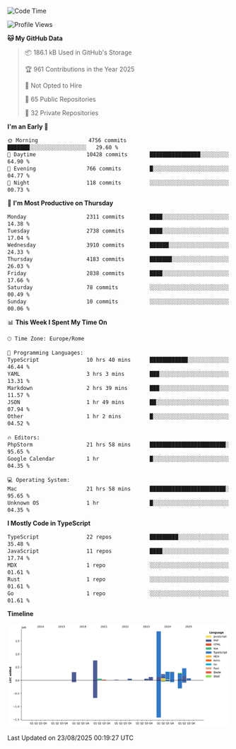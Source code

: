 <!--START_SECTION:waka-->
![Code Time](http://img.shields.io/badge/Code%20Time-6%2C182%20hrs%2011%20mins-blue)

![Profile Views](http://img.shields.io/badge/Profile%20Views-0-blue)

**🐱 My GitHub Data** 

> 📦 186.1 kB Used in GitHub's Storage 
 > 
> 🏆 961 Contributions in the Year 2025
 > 
> 🚫 Not Opted to Hire
 > 
> 📜 65 Public Repositories 
 > 
> 🔑 32 Private Repositories 
 > 
**I'm an Early 🐤** 

```text
🌞 Morning                4756 commits        ███████░░░░░░░░░░░░░░░░░░   29.60 % 
🌆 Daytime                10428 commits       ████████████████░░░░░░░░░   64.90 % 
🌃 Evening                766 commits         █░░░░░░░░░░░░░░░░░░░░░░░░   04.77 % 
🌙 Night                  118 commits         ░░░░░░░░░░░░░░░░░░░░░░░░░   00.73 % 
```
📅 **I'm Most Productive on Thursday** 

```text
Monday                   2311 commits        ████░░░░░░░░░░░░░░░░░░░░░   14.38 % 
Tuesday                  2738 commits        ████░░░░░░░░░░░░░░░░░░░░░   17.04 % 
Wednesday                3910 commits        ██████░░░░░░░░░░░░░░░░░░░   24.33 % 
Thursday                 4183 commits        ███████░░░░░░░░░░░░░░░░░░   26.03 % 
Friday                   2838 commits        ████░░░░░░░░░░░░░░░░░░░░░   17.66 % 
Saturday                 78 commits          ░░░░░░░░░░░░░░░░░░░░░░░░░   00.49 % 
Sunday                   10 commits          ░░░░░░░░░░░░░░░░░░░░░░░░░   00.06 % 
```


📊 **This Week I Spent My Time On** 

```text
🕑︎ Time Zone: Europe/Rome

💬 Programming Languages: 
TypeScript               10 hrs 40 mins      ████████████░░░░░░░░░░░░░   46.44 % 
YAML                     3 hrs 3 mins        ███░░░░░░░░░░░░░░░░░░░░░░   13.31 % 
Markdown                 2 hrs 39 mins       ███░░░░░░░░░░░░░░░░░░░░░░   11.57 % 
JSON                     1 hr 49 mins        ██░░░░░░░░░░░░░░░░░░░░░░░   07.94 % 
Other                    1 hr 2 mins         █░░░░░░░░░░░░░░░░░░░░░░░░   04.52 % 

🔥 Editors: 
PhpStorm                 21 hrs 58 mins      ████████████████████████░   95.65 % 
Google Calendar          1 hr                █░░░░░░░░░░░░░░░░░░░░░░░░   04.35 % 

💻 Operating System: 
Mac                      21 hrs 58 mins      ████████████████████████░   95.65 % 
Unknown OS               1 hr                █░░░░░░░░░░░░░░░░░░░░░░░░   04.35 % 
```

**I Mostly Code in TypeScript** 

```text
TypeScript               22 repos            █████████░░░░░░░░░░░░░░░░   35.48 % 
JavaScript               11 repos            ████░░░░░░░░░░░░░░░░░░░░░   17.74 % 
MDX                      1 repo              ░░░░░░░░░░░░░░░░░░░░░░░░░   01.61 % 
Rust                     1 repo              ░░░░░░░░░░░░░░░░░░░░░░░░░   01.61 % 
Go                       1 repo              ░░░░░░░░░░░░░░░░░░░░░░░░░   01.61 % 
```



**Timeline**

![Lines of Code chart](https://raw.githubusercontent.com/frnwtr/frnwtr/main/assets/bar_graph.png)


 Last Updated on 23/08/2025 00:19:27 UTC
<!--END_SECTION:waka-->